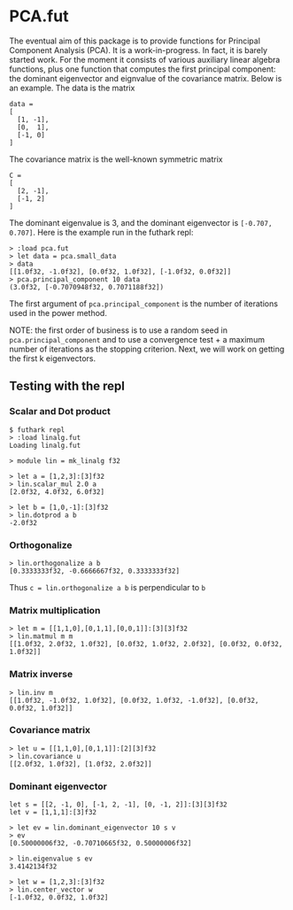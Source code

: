 # PCA.fut

The eventual aim of this package is to provide functions for Principal Component Analysis (PCA).  It is a work-in-progress. In fact, it is barely started work.  For the moment it consists of various auxiliary linear algebra functions, plus one function that computes the first principal component: the dominant eigenvector and eignvalue of the covariance matrix.  Below is an example. The data is the matrix

```
data =
[
  [1, -1],
  [0,  1],
  [-1, 0]
]

```
The covariance matrix is the well-known symmetric matrix
```
C =
[
  [2, -1],
  [-1, 2]
]
```
The dominant eigenvalue is 3, and the dominant eigenvector is `[-0.707, 0.707]`.  Here is the example run in the futhark repl:

```
> :load pca.fut
> let data = pca.small_data
> data
[[1.0f32, -1.0f32], [0.0f32, 1.0f32], [-1.0f32, 0.0f32]]
> pca.principal_component 10 data
(3.0f32, [-0.7070948f32, 0.7071188f32])
```

The first argument of `pca.principal_component` is the number of iterations used in the power method.

NOTE: the first order of business is to use a random seed in `pca.principal_component` and to use a convergence test + a maximum number of iterations as the stopping criterion.  Next, we will work on getting the first k eigenvectors.


## Testing with the repl


### Scalar and Dot product
```
$ futhark repl
> :load linalg.fut
Loading linalg.fut

> module lin = mk_linalg f32

> let a = [1,2,3]:[3]f32
> lin.scalar_mul 2.0 a
[2.0f32, 4.0f32, 6.0f32]

> let b = [1,0,-1]:[3]f32
> lin.dotprod a b
-2.0f32
```
### Orthogonalize

```
> lin.orthogonalize a b
[0.3333333f32, -0.6666667f32, 0.3333333f32]
```
Thus `c = lin.orthogonalize a b` is perpendicular to `b`

### Matrix multiplication

```
> let m = [[1,1,0],[0,1,1],[0,0,1]]:[3][3]f32
> lin.matmul m m
[[1.0f32, 2.0f32, 1.0f32], [0.0f32, 1.0f32, 2.0f32], [0.0f32, 0.0f32, 1.0f32]]
```

### Matrix inverse

```
> lin.inv m
[[1.0f32, -1.0f32, 1.0f32], [0.0f32, 1.0f32, -1.0f32], [0.0f32, 0.0f32, 1.0f32]]
```

### Covariance matrix

```
> let u = [[1,1,0],[0,1,1]]:[2][3]f32
> lin.covariance u
[[2.0f32, 1.0f32], [1.0f32, 2.0f32]]
```

### Dominant eigenvector

```
let s = [[2, -1, 0], [-1, 2, -1], [0, -1, 2]]:[3][3]f32
let v = [1,1,1]:[3]f32

> let ev = lin.dominant_eigenvector 10 s v
> ev
[0.50000006f32, -0.70710665f32, 0.50000006f32]

> lin.eigenvalue s ev
3.4142134f32

> let w = [1,2,3]:[3]f32
> lin.center_vector w
[-1.0f32, 0.0f32, 1.0f32]
```
